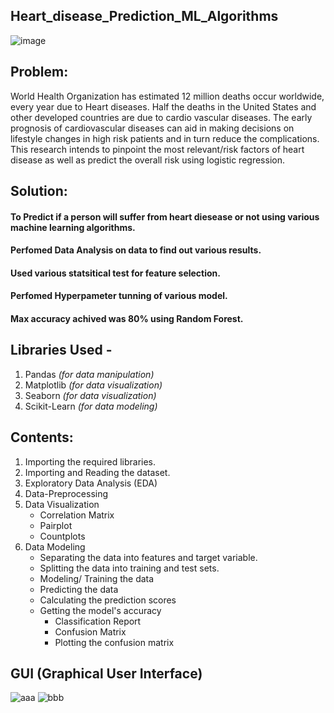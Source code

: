 ## Heart_disease_Prediction_ML_Algorithms
![image](https://github.com/Alokkumar7272/Heart_disease/assets/98576439/9013f0af-af2e-4387-a663-9b0571b80584)

## Problem:
World Health Organization has estimated 12 million deaths occur worldwide, every year due to Heart diseases. Half the deaths in the United States and other developed countries are due to cardio vascular diseases. The early prognosis of cardiovascular diseases can aid in making decisions on lifestyle changes in high risk patients and in turn reduce the complications. This research intends to pinpoint the most relevant/risk factors of heart disease as well as predict the overall risk using logistic regression.
## Solution:
#### To Predict if a person will suffer from heart diesease or not using various machine learning algorithms.
#### Perfomed Data Analysis on data to find out various results.
#### Used various statsitical test for feature selection.
#### Perfomed Hyperpameter tunning of various model.
#### Max accuracy achived was 80% using Random Forest.
## Libraries Used - 
  1. Pandas *(for data manipulation)*
  2. Matplotlib *(for data visualization)*
  3. Seaborn *(for data visualization)*
  4. Scikit-Learn *(for data modeling)*
## Contents:
1. Importing the required libraries.
2. Importing and Reading the dataset.
3. Exploratory Data Analysis (EDA)
4. Data-Preprocessing
5. Data Visualization
    - Correlation Matrix
    - Pairplot
    - Countplots
6. Data Modeling
    - Separating the data into features and target variable.
    - Splitting the data into training and test sets.
    - Modeling/ Training the data
    - Predicting the data
    - Calculating the prediction scores
    - Getting the model's accuracy
        - Classification Report
        - Confusion Matrix
        - Plotting the confusion matrix
## GUI (Graphical User Interface)
![aaa](https://github.com/Alokkumar7272/Heart_disease/assets/98576439/022fef2b-da70-4eeb-9f2f-4330ec83fb6b)
![bbb](https://github.com/Alokkumar7272/Heart_disease/assets/98576439/e3960e4d-4e43-4dcf-9358-7d0cb27b82aa)


